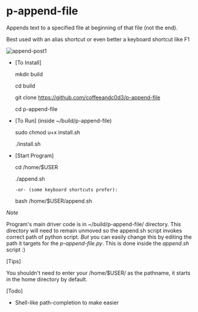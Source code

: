 # p-append-file
Appends text to a specified file at beginning of that file (not the end). 

Best used with an alias shortcut or even better a keyboard shortcut like F1

![append-post1](https://user-images.githubusercontent.com/31811490/159101146-3ab9b2a3-794e-4900-9a1f-ae411711daa0.png)

* [To Install]

  mkdir build 

  cd build

  git clone https://github.com/coffeeandc0d3/p-append-file

  cd p-append-file

* [To Run] (inside ~/build/p-append-file)

  sudo chmod u+x install.sh

  ./install.sh

* [Start Program]

  cd /home/$USER
  
  ./append.sh
  
      -or- (some keyboard shortcuts prefer): 
      
  bash /home/$USER/append.sh 

*Note* 

Program's main driver code is in ~/build/p-append-file/ directory. 
This directory will need to remain unmoved so the append.sh script invokes correct path of python script. *But* you can easily change this by editing the path it targets for the *p-append-file.py*. This is done inside the *append.sh* script :) 

[Tips]

You shouldn't need to enter your /home/$USER/ as the pathname, it starts in the home directory by default. 
  

[Todo]
 
 * Shell-like path-completion to make easier 
  
